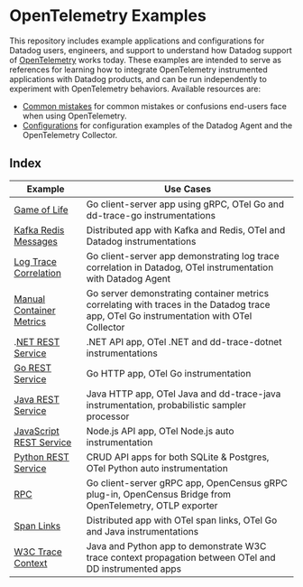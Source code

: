 # OpenTelemetry Examples

This repository includes example applications and configurations for Datadog users, engineers, and support to understand how Datadog support of [OpenTelemetry][1] works today. These examples are intended to serve as references for learning how to integrate OpenTelemetry instrumented applications with Datadog products, and can be run independently to experiment with OpenTelemetry behaviors. Available resources are:
- [Common mistakes][14] for common mistakes or confusions end-users face when using OpenTelemetry.
- [Configurations][15] for configuration examples of the Datadog Agent and the OpenTelemetry Collector.

## Index

| Example  | Use Cases |
| ------------- | ------------- |
| [Game of Life][2]  | Go client-server app using gRPC, OTel Go and dd-trace-go instrumentations  |
| [Kafka Redis Messages][3] | Distributed app with Kafka and Redis, OTel and Datadog instrumentations  |
| [Log Trace Correlation][4] | Go client-server app demonstrating log trace correlation in Datadog, OTel instrumentation with Datadog Agent |
| [Manual Container Metrics][5] | Go server demonstrating container metrics correlating with traces in the Datadog trace app, OTel Go instrumentation with OTel Collector  |
| .[NET REST Service][6] | .NET API app, OTel .NET and dd-trace-dotnet instrumentations  |
| [Go REST Service][7] | Go HTTP app, OTel Go instrumentation  |
| [Java REST Service][8] | Java HTTP app, OTel Java and dd-trace-java instrumentation, probabilistic sampler processor |
| [JavaScript REST Service][9] | Node.js API app, OTel Node.js auto instrumentation |
| [Python REST Service][10] | CRUD API apps for both SQLite & Postgres, OTel Python auto instrumentation  |
| [RPC][11] | Go client-server gRPC app, OpenCensus gRPC plug-in, OpenCensus Bridge from OpenTelemetry, OTLP exporter  |
| [Span Links][12] | Distributed app with OTel span links, OTel Go and Java instrumentations |
| [W3C Trace Context][13] | Java and Python app to demonstrate W3C trace context propagation between OTel and DD instrumented apps |


[1]: https://opentelemetry.io/
[2]: ./apps/game-of-life/
[3]: ./apps/kafka-redis-messages/
[4]: ./apps/log-trace-correlation/
[5]: ./apps/manual-container-metrics/
[6]: ./apps/rest-services/dotnet/
[7]: ./apps/rest-services/golang/
[8]: ./apps/rest-services/java/
[9]: ./apps/rest-services/js/
[10]: ./apps/rest-services/py/
[11]: ./apps/rpc/
[12]: ./apps/span-links/
[13]: ./apps/w3-trace-context/
[14]: ./guides/common-mistakes.md
[15]: ./configurations/